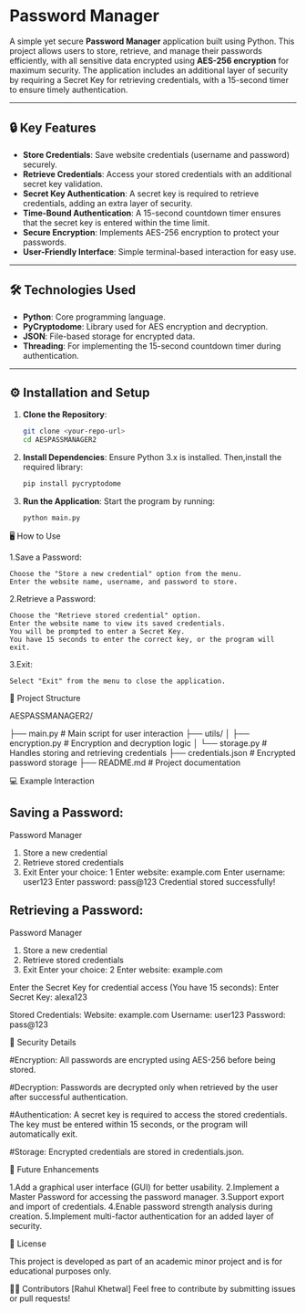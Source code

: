 # Password Manager

A simple yet secure **Password Manager** application built using Python. This project allows users to store, retrieve, and manage their passwords efficiently, with all sensitive data encrypted using **AES-256 encryption** for maximum security.
The application includes an additional layer of security by requiring a Secret Key for retrieving credentials, with a 15-second timer to ensure timely authentication.

---

## 🔒 **Key Features**
- **Store Credentials**: Save website credentials (username and password) securely.
- **Retrieve Credentials**: Access your stored credentials with an additional secret key validation.
- **Secret Key Authentication**: A secret key is required to retrieve credentials, adding an extra layer of security.
- **Time-Bound Authentication**: A 15-second countdown timer ensures that the secret key is entered within the time limit.
- **Secure Encryption**: Implements AES-256 encryption to protect your passwords.
- **User-Friendly Interface**: Simple terminal-based interaction for easy use.

---

## 🛠️ **Technologies Used**
- **Python**: Core programming language.
- **PyCryptodome**: Library used for AES encryption and decryption.
- **JSON**: File-based storage for encrypted data.
- **Threading**: For implementing the 15-second countdown timer during authentication.

---

## ⚙️ **Installation and Setup**
1. **Clone the Repository**:
   ```bash
   git clone <your-repo-url>
   cd AESPASSMANAGER2

2. **Install Dependencies**: 
   Ensure Python 3.x is installed.   Then,install the required library:
   ```bash
   pip install pycryptodome

3. **Run the Application**: 
   Start the program by running:
   ```bash
   python main.py


🖥️ How to Use

1.Save a Password:

    Choose the "Store a new credential" option from the menu.
    Enter the website name, username, and password to store.

2.Retrieve a Password:

    Choose the "Retrieve stored credential" option.
    Enter the website name to view its saved credentials.
    You will be prompted to enter a Secret Key.
    You have 15 seconds to enter the correct key, or the program will exit.

3.Exit:

    Select "Exit" from the menu to close the application.


📂 Project Structure

AESPASSMANAGER2/

├── main.py               # Main script for user interaction
├── utils/
│   ├── encryption.py     # Encryption and decryption logic
│   └── storage.py        # Handles storing and retrieving credentials
├── credentials.json      # Encrypted password storage
├── README.md             # Project documentation


💻 Example Interaction

## Saving a Password:
Password Manager
1. Store a new credential
2. Retrieve stored credentials
3. Exit
Enter your choice: 1
Enter website: example.com
Enter username: user123
Enter password: pass@123
Credential stored successfully!

## Retrieving a Password:
Password Manager
1. Store a new credential
2. Retrieve stored credentials
3. Exit
Enter your choice: 2
Enter website: example.com

Enter the Secret Key for credential access (You have 15 seconds):
Enter Secret Key: alexa123

Stored Credentials:
Website: example.com
Username: user123
Password: pass@123

🔐 Security Details

#Encryption: All passwords are encrypted using AES-256 before being stored.

#Decryption: Passwords are decrypted only when retrieved by the user after successful authentication.

#Authentication: A secret key is required to access the stored credentials. The key must be entered within 15 seconds, or the program will automatically exit.

#Storage: Encrypted credentials are stored in credentials.json.



🚀 Future Enhancements

1.Add a graphical user interface (GUI) for better usability.
2.Implement a Master Password for accessing the password manager.
3.Support export and import of credentials.
4.Enable password strength analysis during creation.
5.Implement multi-factor authentication for an added layer of security.

📄 License

This project is developed as part of an academic minor project and is for educational purposes only.

👨‍💻 Contributors
[Rahul Khetwal]
Feel free to contribute by submitting issues or pull requests!


